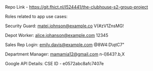 Repo Link - https://git.fhict.nl/I524441/the-clubhouse-s2-group-project

Roles related to app use cases:

Security Guard:
matei.johnson@example.co
V{#zV1ZnsMG!

Depot Worker:
alice.johanson@example.com
12345

Sales Rep Login:
emily.davis@example.com
@8W4:D\qtC7"

Department Manager:
mamamia12@gmail.com
n-I]643?.b,X

Google API Details:
CSE ID - e0572abc8afc7407e